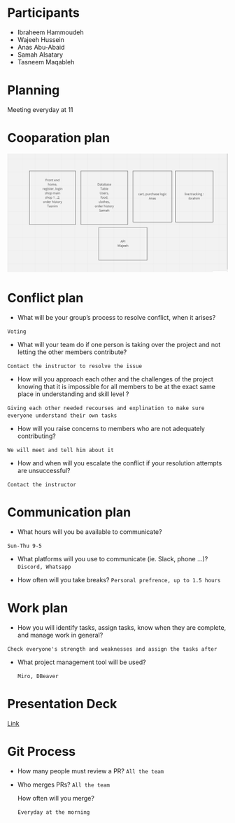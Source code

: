 # Participants

- Ibraheem Hammoudeh
- Wajeeh Hussein
- Anas Abu-Abaid
- Samah Alsatary
- Tasneem Maqableh

# Planning

Meeting everyday at 11

# Cooparation plan

![pic](assest/asd.png)

# Conflict plan

- What will be your group’s process to resolve conflict, when it arises?

`Voting`

- What will your team do if one person is taking over the project and not letting the other members contribute?

`Contact the instructor to resolve the issue`

- How will you approach each other and the challenges of the project knowing that it is impossible for all members to be at the exact same place in understanding and skill level ?

`Giving each other needed recourses and explination to make sure everyone understand their own tasks`

- How will you raise concerns to members who are not adequately contributing?

`We will meet and tell him about it`

- How and when will you escalate the conflict if your resolution attempts are unsuccessful?

`Contact the instructor`

# Communication plan

- What hours will you be available to communicate?

`Sun-Thu 9-5`

- What platforms will you use to communicate (ie. Slack, phone …)?
  `Discord, Whatsapp`

- How often will you take breaks?
  `Personal prefrence, up to 1.5 hours`

# Work plan

- How you will identify tasks, assign tasks, know when they are complete, and manage work in general?

`Check everyone's strength and weaknesses and assign the tasks after`

- What project management tool will be used?

  `Miro, DBeaver`

# Presentation Deck

[Link](google.com)

# Git Process

- How many people must review a PR?
  `All the team`

- Who merges PRs?
  `All the team`

  How often will you merge?

  `Everyday at the morning`
